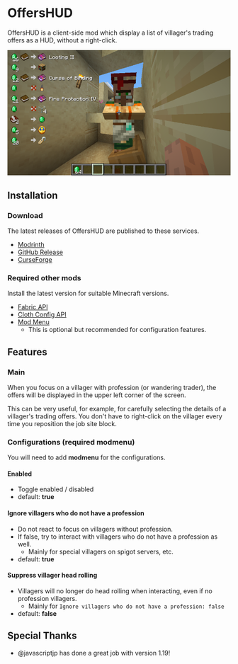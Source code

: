 # OffersHUD

OffersHUD is a client-side mod which display a list of villager's trading offers as a HUD, without a right-click.

![show offers](./docs/2022-01-10_08.00.13.png)

## Installation

### Download

The latest releases of OffersHUD are published to these services.

- [Modrinth](https://modrinth.com/mod/offershud)
- [GitHub Release](https://github.com/naari3/offers-hud/releases)
- [CurseForge](https://www.curseforge.com/minecraft/mc-mods/offershud)

### Required other mods

Install the latest version for suitable Minecraft versions.

- [Fabric API](https://www.curseforge.com/minecraft/mc-mods/fabric-api)
- [Cloth Config API](https://www.curseforge.com/minecraft/mc-mods/cloth-config)
- [Mod Menu](https://www.curseforge.com/minecraft/mc-mods/modmenu)
  - This is optional but recommended for configuration features.

## Features

### Main

When you focus on a villager with profession (or wandering trader), the offers will be displayed in the upper left corner of the screen.

This can be very useful, for example, for carefully selecting the details of a villager's trading offers.
You don't have to right-click on the villager every time you reposition the job site block.

### Configurations (required modmenu)

You will need to add **modmenu** for the configurations.

#### Enabled

- Toggle enabled / disabled
- default: **true**

#### Ignore villagers who do not have a profession

- Do not react to focus on villagers without profession.
- If false, try to interact with villagers who do not have a profession as well.
  - Mainly for special villagers on spigot servers, etc.
- default: **true**

#### Suppress villager head rolling

- Villagers will no longer do head rolling when interacting, even if no profession villagers.
  - Mainly for `Ignore villagers who do not have a profession: false`
- default: **false**

## Special Thanks

- @javascriptjp has done a great job with version 1.19!
